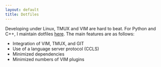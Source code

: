 ```yaml
---
layout: default 
title: Dotfiles
---
```


Developing under Linux, TMUX and VIM are hard to beat. For Python and C++, I maintain dotfiles [here](https://github.com/wosrediinanatour/dotfiles). The main features are as follows:
 - Integration of VIM, TMUX, and GIT
 - Use of a language server protocol (CCLS)
 - Minimized dependencies
 - Minimized numbers of VIM plugins
